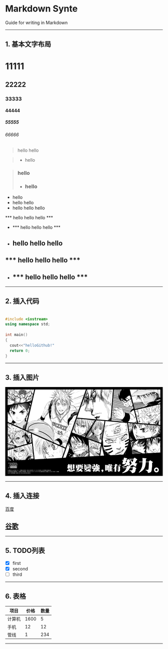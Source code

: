 # Markdown Synte

Guide for writing in Markdown

---
## 1. 基本文字布局

# 11111
## 22222
### 33333
#### 44444
##### 55555
###### 66666

> hello
> hello

> - hello

> ### hello
> - ### hello

- hello
- hello hello
- hello hello hello


*** hello hello hello ***
- *** hello hello hello ***
- ## hello hello hello
## *** hello hello hello ***
- ## *** hello hello hello ***

---
## 2. 插入代码

``` c++

#include <iostream>
using namespace std;

int main()
{
  cout<<"helloGithub!"
  return 0;
}

```

---
## 3. 插入图片

![](./pic/demo.jpg)

---

## 4. 插入连接

[百度](http://www.baidu.com)

## [谷歌](http://www.google.com)

---

## 5. TODO列表

- [x] first
- [x] second
- [ ] third

---

## 6. 表格

| 项目     | 价格  |  数量|
| --------| ----- |--- |
| 计算机   | 1600  | 5   |
| 手机     |   12 |   12 |
| 管线     |  1   |  234 |

---
